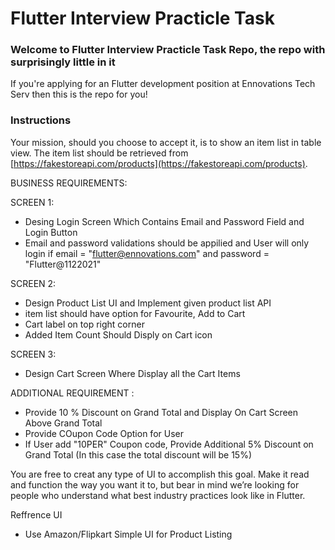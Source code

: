 # Flutter Interview Practicle Task

### Welcome to Flutter Interview Practicle Task Repo, the repo with surprisingly little in it

If you're applying for an Flutter development position at Ennovations Tech Serv then this is the repo for you!

### Instructions
Your mission, should you choose to accept it, is to show an item list in table view. The item list should be retrieved from [https://fakestoreapi.com/products](https://fakestoreapi.com/products).

BUSINESS REQUIREMENTS:

SCREEN 1:

- Desing Login Screen Which Contains Email and Password Field and Login Button
- Email and password validations should be appilied and User will only login if email = "flutter@ennovations.com" and password = "Flutter@1122021"

SCREEN 2:
- Design Product List UI and Implement given product list API
- item list should have option for Favourite, Add to Cart
- Cart label on top right corner
- Added Item Count Should Disply on Cart icon      

SCREEN 3:
- Design Cart Screen Where Display all the Cart Items 


ADDITIONAL REQUIREMENT :
- Provide 10 % Discount on Grand Total and Display On Cart Screen Above Grand Total
- Provide COupon Code Option for User
- If User add "10PER" Coupon code, Provide Additional 5% Discount on Grand Total (In this case the total discount will be 15%)    


You are free to creat any type of UI to accomplish this goal. Make it read and function the way you want it to, but bear in mind we’re looking for people who understand what best industry practices look like in Flutter.

Reffrence UI
- Use Amazon/Flipkart Simple UI for Product Listing 



